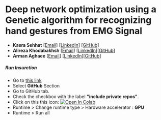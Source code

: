 # Deep network optimization using a Genetic algorithm for recognizing hand gestures from EMG Signal
- **Kasra Sehhat** [[Email](kasra.sehat@sharif.com)] [[LinkedIn](kasra.sehat@sharif.com)] 
[[GitHub](https://github.com/kasrasehat)]
- **Alireza Khodabakhsh** [[Email](alireza.khodabakhsh@ee.sharif.edu)]
[[LinkedIn](https://www.linkedin.com/in/alirezakhodabakhsh/)][[GitHub](https://github.com/AlirezaKhodabakhsh)]
- **Arman Aghaee** [[Email](arman.aghaee@ryerson.ca)] [[LinkedIn](https://www.linkedin.com/in/armanaghaee/)][[GitHub](https://github.com/armanaghaee)]


##### Run Insurction
- Go to [this link](https://colab.research.google.com/) 
- Select **GitHub** Section
- Go to GitHub tab.
- Check the checkbox with the label **"include private repos"**.
- Click on this this icon: <a href="https://colab.research.google.com/github/AlirezaKhodabakhsh/Genetic_EMG/blob/main/main.ipynb" target="_parent"><img src="https://colab.research.google.com/assets/colab-badge.svg" alt="Open In Colab"/></a>
- Runtime > Change runtime type > Hardware accelerator : **GPU**
- Runtime > Run all